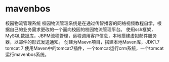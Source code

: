 # mavenbos
校园物流管理系统
  校园物流管理系统是在通过传智播客的网络视频教程自学，根据自己的业务需求更改的一个面向校园的校园物流管理平台。
  使用ssh框架，MySQL数据库，JBPM流程管理，远程调用客户信息，本地搭建虚拟邮件服务器，以邮件的形式发送通知。
  创建为Maevn项目，搭建本地Maven库，JDK1.7 tomcat 7  使用Maven中的tomcat7插件，一个tomcat运行crm系统，一个tomcat运行mavenbos系统。
  

